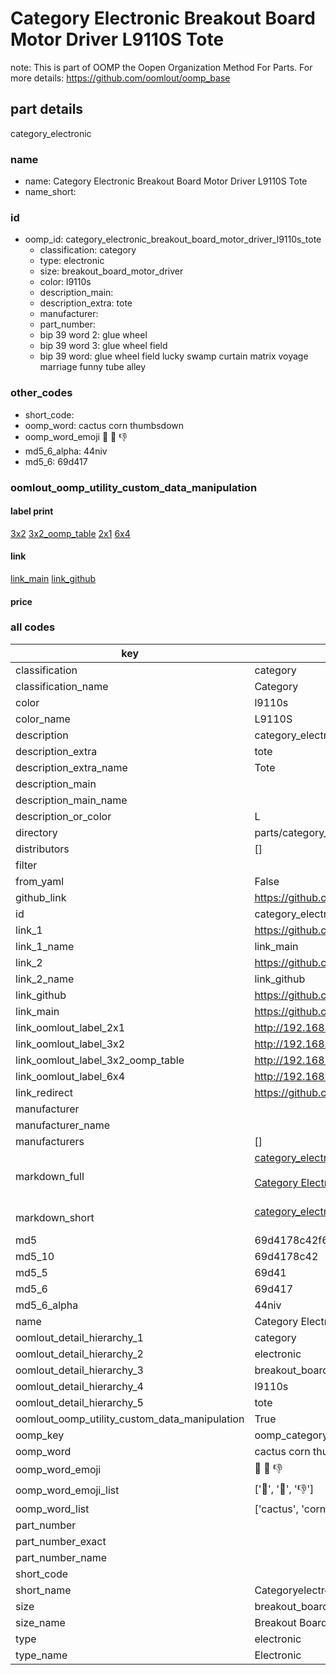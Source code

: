 # Category Electronic Breakout Board Motor Driver L9110S Tote  

note: This is part of OOMP the Oopen Organization Method For Parts. For more details: https://github.com/oomlout/oomp_base

##  part details
  



category_electronic



### name
* name: Category Electronic Breakout Board Motor Driver L9110S Tote
* name_short: 
### id
* oomp_id: category_electronic_breakout_board_motor_driver_l9110s_tote
  * classification: category
  * type: electronic
  * size: breakout_board_motor_driver
  * color: l9110s
  * description_main: 
  * description_extra: tote
  * manufacturer: 
  * part_number: 
  * bip 39 word 2: glue wheel
  * bip 39 word 3: glue wheel field
  * bip 39 word: glue wheel field lucky swamp curtain matrix voyage marriage funny tube alley

### other_codes
* short_code: 
* oomp_word: cactus corn thumbsdown
* oomp_word_emoji :cactus: :corn: :thumbsdown:
* md5_6_alpha: 44niv
* md5_6: 69d417






### oomlout_oomp_utility_custom_data_manipulation
#### label print
[3x2](http://192.168.1.245:1112/?label=oomp%2044niv)
[3x2_oomp_table](http://192.168.1.108:1112/?label=oomp%2044niv)
[2x1](http://192.168.1.242:1112/?label=oomp%2044niv)
[6x4](http://192.168.1.55:1112/?label=oomp%2044niv)    

#### link

[link_main](https://github.com/oomlout/oomlout_oomp_version_1_messy/tree/main/parts/category_electronic_breakout_board_motor_driver_l9110s_tote) [link_github](https://github.com/oomlout/oomlout_oomp_version_1_messy/tree/main/parts/category_electronic_breakout_board_motor_driver_l9110s_tote)                             

#### price







### all codes 
| key | value |  
| --- | --- |  
| classification | category |  
| classification_name | Category |  
| color | l9110s |  
| color_name | L9110S |  
| description | category_electronic |  
| description_extra | tote |  
| description_extra_name | Tote |  
| description_main |  |  
| description_main_name |  |  
| description_or_color | L  |  
| directory | parts/category_electronic_breakout_board_motor_driver_l9110s_tote |  
| distributors | [] |  
| filter |  |  
| from_yaml | False |  
| github_link | https://github.com/oomlout/oomlout_oomp_part_src/tree/main/parts/category_electronic_breakout_board_motor_driver_l9110s_tote |  
| id | category_electronic_breakout_board_motor_driver_l9110s_tote |  
| link_1 | https://github.com/oomlout/oomlout_oomp_version_1_messy/tree/main/parts/category_electronic_breakout_board_motor_driver_l9110s_tote |  
| link_1_name | link_main |  
| link_2 | https://github.com/oomlout/oomlout_oomp_version_1_messy/tree/main/parts/category_electronic_breakout_board_motor_driver_l9110s_tote |  
| link_2_name | link_github |  
| link_github | https://github.com/oomlout/oomlout_oomp_version_1_messy/tree/main/parts/category_electronic_breakout_board_motor_driver_l9110s_tote |  
| link_main | https://github.com/oomlout/oomlout_oomp_version_1_messy/tree/main/parts/category_electronic_breakout_board_motor_driver_l9110s_tote |  
| link_oomlout_label_2x1 | http://192.168.1.242:1112/?label=oomp%2044niv |  
| link_oomlout_label_3x2 | http://192.168.1.245:1112/?label=oomp%2044niv |  
| link_oomlout_label_3x2_oomp_table | http://192.168.1.108:1112/?label=oomp%2044niv |  
| link_oomlout_label_6x4 | http://192.168.1.55:1112/?label=oomp%2044niv |  
| link_redirect | https://github.com/oomlout/oomlout_oomp_version_1_messy/tree/main/parts/category_electronic_breakout_board_motor_driver_l9110s_tote |  
| manufacturer |  |  
| manufacturer_name |  |  
| manufacturers | [] |  
| markdown_full | [category_electronic_breakout_board_motor_driver_l9110s_tote](none)<br>[](none)<br>[Category Electronic Breakout Board Motor Driver L9110S Tote](none)<br><br> |  
| markdown_short | [category_electronic_breakout_board_motor_driver_l9110s_tote](none)<br><br> |  
| md5 | 69d4178c42f61124d8ed984aabfe831f |  
| md5_10 | 69d4178c42 |  
| md5_5 | 69d41 |  
| md5_6 | 69d417 |  
| md5_6_alpha | 44niv |  
| name | Category Electronic Breakout Board Motor Driver L9110S Tote |  
| oomlout_detail_hierarchy_1 | category |  
| oomlout_detail_hierarchy_2 | electronic |  
| oomlout_detail_hierarchy_3 | breakout_board_motor_driver |  
| oomlout_detail_hierarchy_4 | l9110s |  
| oomlout_detail_hierarchy_5 | tote |  
| oomlout_oomp_utility_custom_data_manipulation | True |  
| oomp_key | oomp_category_electronic_breakout_board_motor_driver_l9110s_tote |  
| oomp_word | cactus corn thumbsdown |  
| oomp_word_emoji | :cactus: :corn: :thumbsdown: |  
| oomp_word_emoji_list | [':cactus:', ':corn:', ':thumbsdown:'] |  
| oomp_word_list | ['cactus', 'corn', 'thumbsdown'] |  
| part_number |  |  
| part_number_exact |  |  
| part_number_name |  |  
| short_code |  |  
| short_name | Categoryelectronic |  
| size | breakout_board_motor_driver |  
| size_name | Breakout Board Motor Driver |  
| type | electronic |  
| type_name | Electronic |  
